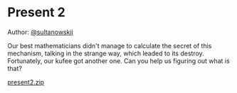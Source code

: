 # Present 2
Author: [@sultanowskii](http://t.me/sultanowskii)

Our best mathematicians didn't manage to calculate the secret of this mechanism, talking in the strange way, which leaded to its destroy. Fortunately, our kufee got another one. Can you help us figuring out what is that?

[present2.zip](https://drive.google.com/file/d/1v4SyS_huTeRBkDc5gERuN66UUEdJvGgq/view?usp=sharing)
